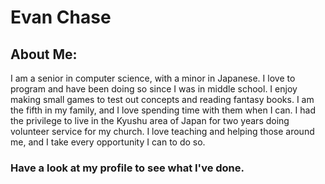 # Evan Chase
## About Me:
I am a senior in computer science, with a minor in Japanese. I love to program and have been doing so since I was in middle school. I enjoy making small games to test out concepts and reading fantasy books. I am the fifth in my family, and I love spending time with them when I can. I had the privilege to live in the Kyushu area of Japan for two years doing volunteer service for my church. I love teaching and helping those around me, and I take every opportunity I can to do so.
### Have a look at my profile to see what I've done.
